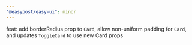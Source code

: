 ```yaml
---
"@easypost/easy-ui": minor
---
```


feat: add borderRadius prop to `Card`, allow non-uniform padding for `Card`, and updates `ToggleCard` to use new Card props
